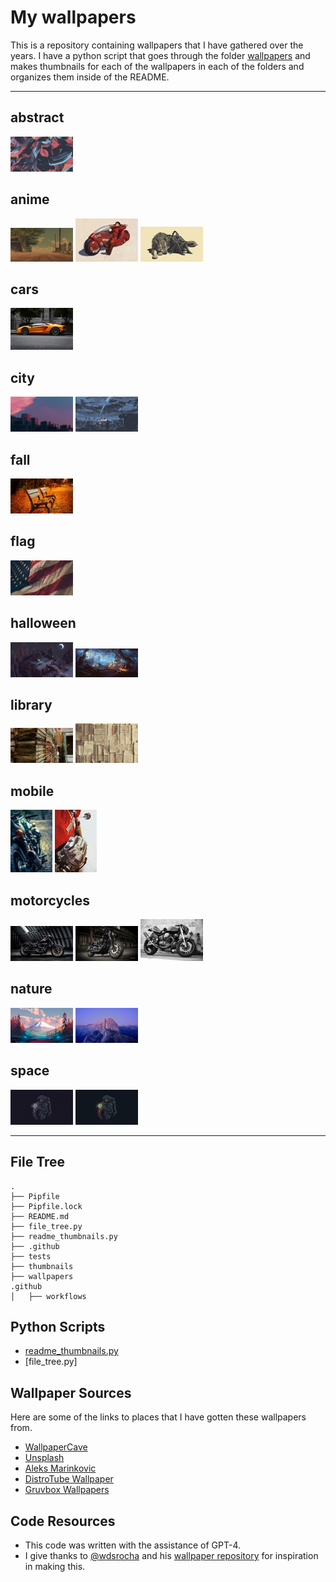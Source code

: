 # My wallpapers

This is a repository containing wallpapers that I have gathered over the years. I have a python script that goes through the folder [wallpapers](/wallpapers) and makes thumbnails for each of the wallpapers in each of the folders and organizes them inside of the README.

---

<!-- THUMBNAILS_START -->

## abstract

[![ign_colorful.png](thumbnails/abstract/ign_colorful.png)](wallpapers/abstract/ign_colorful.png) 

## anime

[![5m5kLI9.png](thumbnails/anime/5m5kLI9.png)](wallpapers/anime/5m5kLI9.png) [![ilya_kuvshinov_06.jpeg](thumbnails/anime/ilya_kuvshinov_06.jpeg)](wallpapers/anime/ilya_kuvshinov_06.jpeg) [![Sif.png](thumbnails/anime/Sif.png)](wallpapers/anime/Sif.png) 

## cars

[![kevin-bhagat-3cLpiv8h5so-unsplash.jpg](thumbnails/cars/kevin-bhagat-3cLpiv8h5so-unsplash.jpg)](wallpapers/cars/kevin-bhagat-3cLpiv8h5so-unsplash.jpg) 

## city

[![evening-sky.png](thumbnails/city/evening-sky.png)](wallpapers/city/evening-sky.png) [![ign_dudeOnBuilding3.png](thumbnails/city/ign_dudeOnBuilding3.png)](wallpapers/city/ign_dudeOnBuilding3.png) 

## fall

[![0266.jpg](thumbnails/fall/0266.jpg)](wallpapers/fall/0266.jpg) 

## flag

[![samuel-branch-ZPVisr0s_hQ-unsplash.jpg](thumbnails/flag/samuel-branch-ZPVisr0s_hQ-unsplash.jpg)](wallpapers/flag/samuel-branch-ZPVisr0s_hQ-unsplash.jpg) 

## halloween

[![ghfw94chrlt91.png](thumbnails/halloween/ghfw94chrlt91.png)](wallpapers/halloween/ghfw94chrlt91.png) [![wp4767418.jpg](thumbnails/halloween/wp4767418.jpg)](wallpapers/halloween/wp4767418.jpg) 

## library

[![0166.jpg](thumbnails/library/0166.jpg)](wallpapers/library/0166.jpg) [![Pages.png](thumbnails/library/Pages.png)](wallpapers/library/Pages.png) 

## mobile

[![121cff020cb2f670e7c56190b3b57f7b.jpg](thumbnails/mobile/121cff020cb2f670e7c56190b3b57f7b.jpg)](wallpapers/mobile/121cff020cb2f670e7c56190b3b57f7b.jpg) [![aleks-marinkovic-rvziaOyz9_Y-unsplash.jpg](thumbnails/mobile/aleks-marinkovic-rvziaOyz9_Y-unsplash.jpg)](wallpapers/mobile/aleks-marinkovic-rvziaOyz9_Y-unsplash.jpg) 

## motorcycles

[![wp10762147-harley-davidson-dyna-wallpapers.jpg](thumbnails/motorcycles/wp10762147-harley-davidson-dyna-wallpapers.jpg)](wallpapers/motorcycles/wp10762147-harley-davidson-dyna-wallpapers.jpg) [![wp10762149.jpg](thumbnails/motorcycles/wp10762149.jpg)](wallpapers/motorcycles/wp10762149.jpg) [![wp6959117.jpg](thumbnails/motorcycles/wp6959117.jpg)](wallpapers/motorcycles/wp6959117.jpg) 

## nature

[![forrest.png](thumbnails/nature/forrest.png)](wallpapers/nature/forrest.png) [![yosemite.png](thumbnails/nature/yosemite.png)](wallpapers/nature/yosemite.png) 

## space

[![2e3e68fb-b6da-4bb6-8ad3-9a2d335340af.png](thumbnails/space/2e3e68fb-b6da-4bb6-8ad3-9a2d335340af.png)](wallpapers/space/2e3e68fb-b6da-4bb6-8ad3-9a2d335340af.png) [![astronaut-jellyfish-space-digital-art-uhdpaper.com-4K-107.jpg](thumbnails/space/astronaut-jellyfish-space-digital-art-uhdpaper.com-4K-107.jpg)](wallpapers/space/astronaut-jellyfish-space-digital-art-uhdpaper.com-4K-107.jpg) 

<!-- THUMBNAILS_END -->

---

## File Tree

<!-- BEGIN FILE TREE -->
```text
.
├── Pipfile
├── Pipfile.lock
├── README.md
├── file_tree.py
├── readme_thumbnails.py
├── .github
├── tests
├── thumbnails
├── wallpapers
.github
│   ├── workflows
```
<!-- END FILE TREE -->

## Python Scripts

- [readme_thumbnails.py](readme_thumbnails.py)
- [file_tree.py]

## Wallpaper Sources

Here are some of the links to places that I have gotten these wallpapers from.

- [WallpaperCave](https://wallpapercave.com/)
- [Unsplash](https://unsplash.com)
- [Aleks Marinkovic](https://unsplash.com/@aleks_marinkovic)
- [DistroTube Wallpaper](https://gitlab.com/dwt1/wallpapers)
- [Gruvbox Wallpapers](https://github.com/AngelJumbo/gruvbox-wallpapers)

## Code Resources

- This code was written with the assistance of GPT-4.
- I give thanks to [@wdsrocha](https://github.com/wdsrocha) and his [wallpaper repository](https://github.com/wdsrocha/wallpapers) for inspiration in making this.
